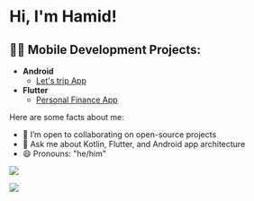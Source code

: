 <h1>Hi, I'm Hamid! <br/><a href="https://github.com/hamid-safari"></a></h1>

<h2>👨‍💻 Mobile Development Projects:</h2>

- <b>Android</b>
  - [Let's trip App](https://github.com/hamid-safari/Let-s-trip-App)
- <b>Flutter</b>
  - [Personal Finance App](https://github.com/hamid-safari/Personal-Finance-App)
  
<!--<h2>📺 Popular YouTube Videos</h2>

- [How to get into Mobile Development Starting From Zero](https:)
- [A Day in the Life of a Mobile developer Anayst](https://www.youtube.com/watch?v=uHy3oM7NnoU)
- [How to Create a ?
- [Is WGU Legit?](https://www.youtube.com/watch?v=E2MwRWxDBkA)

<!--<h2> 🤳 Connect with me:</h2>

[<img align="left" alt="Hamid | YouTube" width="22px" src="https://cdn.jsdelivr.net/npm/simple-icons@v3/icons/youtube.svg" />][youtube]
[<img align="left" alt="Hamid | Twitter" width="22px" src="https://cdn.jsdelivr.net/npm/simple-icons@v3/icons/twitter.svg" />][twitter]
[<img align="left" alt="Hamid | LinkedIn" width="22px" src="https://cdn.jsdelivr.net/npm/simple-icons@v3/icons/linkedin.svg" />][linkedin]
[<img align="left" alt="Hamid | Instagram" width="22px" src="https://cdn.jsdelivr.net/npm/simple-icons@v3/icons/instagram.svg" />][instagram]

//[twitter]: https://twitter.com/
//[instagram]: https://www.instagram.com/
//[linkedin]: https://linkedin.com/in/ 
-->
<!--[![Anurag's GitHub stats](https://github-readme-stats.vercel.app/api?username=hamid-safari)](https://github.com/anuraghazra/github-readme-stats)-->


Here are some facts about me:

- 👯 I’m open to collaborating on open-source projects
- 💬 Ask me about Kotlin, Flutter, and Android app architecture
- 😄 Pronouns: "he/him"


![](https://github-readme-stats.vercel.app/api?username=hamid-safari&show_icons=true&theme=nightowl)

![](https://github-readme-stats.vercel.app/api/top-langs/?username=hamid-safari&layout=compact&theme=nightowl&hide=html,css,php&langs_count=6)
